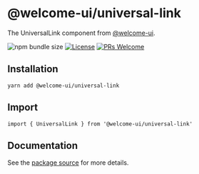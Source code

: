 # @welcome-ui/universal-link

The UniversalLink component from [@welcome-ui](https://welcome-ui.com).

![npm bundle size](https://img.shields.io/bundlephobia/minzip/@welcome-ui/universal-link) [![License](https://img.shields.io/npm/l/welcome-ui.svg)](https://github.com/WTTJ/welcome-ui/blob/master/LICENSE) [![PRs Welcome](https://img.shields.io/badge/PRs-welcome-mediumspringgreen.svg)](ttps://github.com/WTTJ/welcome-ui/blob/master/CONTRIBUTING.md)

## Installation

    yarn add @welcome-ui/universal-link

## Import

    import { UniversalLink } from '@welcome-ui/universal-link'

## Documentation

See the [package source](https://github.com/WTTJ/welcome-ui/tree/master/packages/UniversalLink) for more details.
